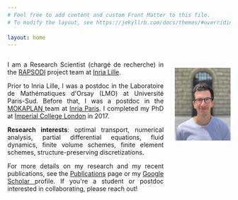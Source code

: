 ```yaml
---
# Feel free to add content and custom Front Matter to this file.
# To modify the layout, see https://jekyllrb.com/docs/themes/#overriding-theme-defaults

layout: home
---
```


<div class="row">
  <div class="column1"> 
<p style="text-align:justify">
I am a Research Scientist (chargé de recherche) in the  <a href="https://team.inria.fr/rapsodi/">RAPSODI</a> project team at  <a href ="https://www.inria.fr/en/inria-centre-university-lille"> Inria Lille</a>. 
</p>




<p style="text-align:justify">
Prior to Inria Lille, I was a postdoc in the Laboratoire de Mathématiques d'Orsay (LMO) at Université Paris-Sud.
Before that, I was a postdoc in the <a href = "https://team.inria.fr/mokaplan/"> MOKAPLAN </a> team at 
<a href ="https://www.inria.fr/centre/paris"> Inria Paris</a>.
I completed my PhD at <a href="https://www.imperial.ac.uk/"> Imperial College London</a> in 2017.
</p>


<p style="text-align:justify">
<b> Research interests</b>: optimal transport, numerical analysis, partial differential equations, fluid dynamics, finite volume schemes, finite element schemes, structure-preserving discretizations.
</p>


<p style="text-align:justify">
For more details on my research and my recent publications, see the <a href="{{ site.baseurl }}/publications.html">Publications</a> page or my <a href="https://scholar.google.com/citations?user=PxcXsrgAAAAJ"> Google Scholar </a> profile. If you're a student or postdoc interested in collaborating, please reach out!
</p>

<!-- My research is at the intersection of <b>fluid mechanics</b>, <b>optimal transport</b> and <b>numerical analysis</b>. I am particularly interested in the analysis and the numerical approximation of models describing the atmosphere and the oceans. I develop <b>structure-preserving discretizations</b> exploiting the variational structure of such models. I am also interested in the development of numerical methods for <b>data analysis</b> problems in <b>experimental fluid dynamics</b> and <b>oceanography</b>.
-->

 </div>
  <div class="column2"> 
<p style="text-align:center; margin-top:0.8cm;">
<img src="photo.png" alt="photo"> <!-- style="width: 220px; height: 220px; object-fit: cover; object-position: 50% 0;" > -->
</p>
</div>
</div> 

<style>
.column1 {
    float: left;
    width: 70%;
    padding: 0px 0;
}
.column2 {
    padding: 0px;
    float: right;
    width: 25%;
}
/* Clear floats after the columns */
.row:after {
    content: "";
    display: table;
    clear: both;
}
.row{
    margin-bottom: 10px;
}
</style>

